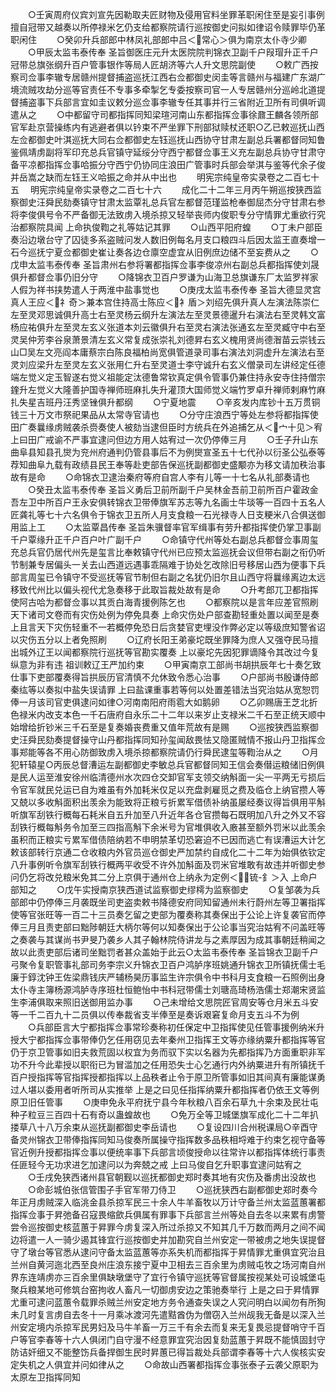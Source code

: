 <!-- { "loadSidebar": true } -->
　　○壬寅周府仪宾刘宣先因勒取夫匠财物及侵用官料坐罪革职闲住至是妄引事例擅自冠带又越奏以所停禄米乞仍支给都察院请行巡按御史问拟如律诏令赎罪毕仍革职闲住
　　○癸卯升兵部郎中林凤礼部郎中吕＜常心＞俱为南京太仆寺少卿
　　○甲辰太监韦泰传奉  圣旨御医庄元升太医院院判锦衣卫副千户叚瑁升正千户冠带总旗张纲升百户管事银作等局人匠胡济等六人升文思院副使
　　○敕广西按察司佥事李辙专居赣州提督捕盗巡抚江西右佥都御史闵圭等言赣州与福建广东湖广境流贼攻劫分巡等官责任不专事多牵掣乞专委按察司官一人专居赣州分巡岭北道提督捕盗事下兵部言宜如圭议敕分巡佥事李辙专任其事并行三省附近卫所有司俱听调遣从之
　　○中都留守司都指挥同知梁瑄河南山东都指挥佥事徐鼐王麟各领所部官军赴京营操练内有逃避者俱以钤束不严坐罪下刑部狱赎杖还职○乙已敕巡抚山西左佥都御史叶淇巡抚大同右佥都御史左钰巡抚山西协守甘肃左副总兵署都督同知鲁鉴佩靖虏副将军印充总兵官镇守延绥分守西宁都督佥事王义充左副总兵协守甘肃守备平凉都指挥佥事哈振分守西宁仍协同庄浪田广管事时兵部会举淇与鉴等代余子俊并岳嵩之缺而左钰王义哈振之命并从中出也
　　明宪宗纯皇帝实录卷之二百七十五
　明宪宗纯皇帝实录卷之二百七十六
　　成化二十二年三月丙午朔巡按狭西监察御史汪舜民劾奏镇守甘肃太监覃礼总兵官左都督范瑾监枪奉御屈杰分守甘肃右参将李俊俱号令不严备御无法致虏入境杀掠又轻举丧师内俊职专分守情罪尤重欲行究治都察院具闻  上命执俊鞫之礼等姑记其罪
　　○山西平阳府蝗
　　○丁未户部臣奏沿边墩台守了囚徒多系盗贼问发人数旧例每名月支口粮四斗后因太监王直奏增一石今巡抚宁夏佥都御史崔让奏各边仓廪空虚宜从旧例庶边储不至妄费从之
　　○戊申太监韦泰传奉  圣旨肃州右参将署都指挥佥事李俊凉州右副总兵都指挥使刘晟俱升都督佥事仍旧分守
　　○降锦衣卫百户罗谦为山海卫总旗谦东厂太监罗祥家人假为祥书挟势遣人于两淮中盐事觉也
　　○庚戌太监韦泰传奉  圣旨大德显灵宫真人王应＜礻奇＞兼本宫住持高士陈应＜衤盾＞刘绍先俱升真人左演法陈崇仁左至灵邓思诚俱升高士右至灵杨云纲升左演法左至灵景德暹升右演法右至灵韩文富杨应祐俱升左至灵左玄义张道本刘云徽俱升右至灵右演法张通玄左至灵臧守中右至灵吴仲芳李谷泉萧景清左玄义常复成张崇礼刘德昇右玄义槐用贤尚德潪苗云崇钱云山□吴左文亮阎本庸蔡宗白陈良福柏尚宽俱管道录司事右演法刘洞虚升左演法右至灵刘应梁升左至灵左玄义张用仁升右至灵道士李守诚升右玄义僧录司左讲经定任德端左觉义定玉智遂右觉义祖能定汰德鲁常钦真定俱令管事仍兼住持永安寺住持僧宗鍷升左觉义大隆善护国寺禅师班麻扎失升灌顶大国师觉义端竹罗卓升禅师剌麻竹麻扎失星吉班丹汪秀坚锉俱升都纲
　　○宁夏地震
　　○辛亥发内库钞十五万贯铜钱三十万文市祭祀果品从太常寺官请也
　　○分守庄浪西宁等处左参将都指挥使田广奏曩缘虏贼袭杀赍奏使人被劾当逮但臣时方统兵在外追捕乞从＜宀十见＞宥  上曰田广戒谕不严事宜逮问但边方用人姑宥过一次仍停俸三月
　　○壬子升山东曲阜县知县孔爕为兖州府通判仍管县事后不为例爕宣圣五十七代孙以衍圣公弘泰等荐知曲阜九载有政绩县民王奉等赴吏部告保巡抚副都御史盛颙亦为移文请加秩治事故有是命
　　○命锦衣卫逮治秦府等府自宫人李有儿等一十七名从礼部奏请也
　　○癸丑太监韦泰传奉  圣旨义勇后卫前所副千户吴林金吾前卫前所百户霍政金吾左卫中所百户王永安俱转锦衣卫带俸旗军苏志等九名画士牛琰等一百四十五名人匠龚礼等七十六名俱令于锦衣卫五所人月支食粮一石光禄寺人日支粳米八合俱送御用监上工
　　○太监覃昌传奉  圣旨朱骥督率官军缉事有劳升都指挥使仍掌卫事副千户覃缘升正千户百户叶广副千户
　　○命镇守代州等处右副总兵都督佥事周玺充总兵官仍居代州先是玺言比奉敕镇守代州已应预太监巡抚会议但带右副之衔仍听节制兼专居偏头一关去山西道远遇事乖隔难于协处乞改除旧号移居山西为便事下兵部言周玺已令镇守不受巡抚等官节制但右副之名犹仍旧尔且山西守将曩缘离边太远移致代州比以偏头视代尤急奏移于此取旨裁处故有是命
　　○升考郎兀卫都指挥使阿古哈为都督佥事以其贡白海青援例陈乞也
　　○都察院以是言年应差官照刷天下诸司文卷而有灾伤处例为停免具奏  上命灾伤处户部查勘轻重处置以闻至是奏上且言天下灾伤轻重不一若概停免恐日后贪婪官吏埋没作弊必定以等级庶知警省诏以灾伤五分以上者免照刷
　　○辽府长阳王弟豪坨既坐罪降为庶人又强夺民马擅出城外辽王以闻都察院行巡抚等官勘实覆奏  上以豪坨先因犯罪谪降令其改过今复纵意为非有违  祖训敕辽王严加约束
　　○甲寅南京工部尚书胡拱辰年七十奏乞致仕事下吏部覆奏得旨拱辰历官清慎不允休致令悉心治事
　　○户部尚书殷谦侍郎秦纮等以奏拟中盐失误请罪  上曰盐课重事若等何以处置差错法当究治姑从宽恕罚俸一月该司官吏俱逮问如律○河南南阳府雨雹大如鹅卵
　　○乙卯赐唐王芝北折色禄米内改支本色一千石唐府自永乐二十二年以来岁止支禄米二千石至正统天顺中始增给折钞米三千石至是复奏婚丧费重又值年荒故有是赐
　　○巡按狭西监察御史汪舜民劾奏提督操守山丹都指挥同知孙玺闻敌畏怯又隐匿贼情不报山丹卫指挥佥事郑能等各不用心防御致虏入境杀掠都察院请仍行舜民逮玺等鞫治从之
　　○月犯轩辕星○丙辰总督漕运左副都御史李敏总兵官都督同知王信会奏僣运粮储旧例俱是民人运至淮安徐州临清德州水次四仓交卸官军支领交纳斛面一尖一平两无亏损后令官军就民兑运已自为难虽有外加耗米仅足以充盘剥雇觅之费及临仓上纳官攒人等又兢以多收斛面积出羡余为能致将正粮亏折累军借债补纳虽屡经奏议得旨俱用平斛听旗军刮铁行概每石耗米自五升加至八升近年各仓官攒每石既明加八升之外又不容刮铁行概每斛务令加至三四指高斛下余米号为官堆俱收入廒甚至额外罚米以此羡余虽积而正粮实亏累军借债陪纳若不申明禁革切恐窘迫不已因而逃亡有误漕运大计乞敕该部转行京通二仓收粮内外官员巡仓御史严加禁约自成化二十二年为始俱依钦定八升事例听令旗军刮铁行概两平收受不许外加斛面及罚米官堆敢有故违并听御史参问仍乞将改兑粮米免其二分上京俱于通州仓上纳永为定例＜锍-釒＞入  上命户部知之
　　○戊午实授南京狭西道试监察御史缪樗为监察御史
　　○复邹袭为兵部郎中仍停俸三月袭既坐司吏盗卖敕书降德安府同知留通州未行蔚州左等卫署指挥使等官张旺等一百二十三员奏乞留之吏部为覆奏称其奏保出于公论上许复袭官而停俸三月且责吏部曰黜陟朝廷大柄尔等何以知奏保出于公论事当究治姑宥不问盖旺等之奏袭与其谋尚书尹旻乃袭乡人其子翰林院侍讲龙与之素厚因为成其事朝廷稍闻之故以此责吏部后诸司坐黜罚者甚众盖始于此云○太监韦泰传奉  圣旨锦衣卫副千户弓聚令复职管事礼部司务李宗义升锦衣卫百户鸿胪序班姚通升锦衣卫所镇抚儒士毛廉于錞沈钟王佐梁鼎钱庆严辅杨昊历事监生许宗俱令中书科月支食粮一石照例出身太仆寺主簿杨源鸿胪寺序班杜恒鲍怡中书科冠带儒士刘瑭高琦杨浩儒士郑潮宋贤监生李浦俱取来照旧送御用监办事
　　○己未增给文思院匠官周安等仓月米五斗安等一千二百九十二员俱以传奉裁省支半俸至是奏诉艰窘复命月支五斗不为例
　　○兵部臣言大宁都指挥佥事常珍奏称初任保定中卫指挥使见任管事援例纳米升授大宁都指挥佥事带俸仍乞任用窃见去年秦州卫指挥王文等亦缘纳粟升都指挥等官仍于京卫管事如旧夫救荒固以权宜为务而驭下实以名器为先都指挥乃方面重职非军功不升今此辈授以职衔已为冒滥加之任用恐失士心乞通行内外纳粟进升有所镇抚千百户授指挥等官指挥授都指挥以上品秩者止令于原卫所管事如旧其间真有廉能谋勇过人堪以委用者听所司从实推举  上是之曰见任指挥纳粟升都指挥者仍依王文等例原卫旧任管事
　　○庚申免永平府抚宁县今年秋粮八百余石草九十余束及民壮屯种子粒豆三百四十石有奇以蛊蝗故也
　　○免万全等卫城堡旗军成化二十二年扒搂草八十八万余束从巡抚副都御史李岳请也
　　○复设四川合州税课局○辛酉守备灵州锦衣卫带俸指挥同知马俊奏所属操守指挥数多品秩相埒难于约束乞视守备等官近例升授都指挥佥事以便统率事下兵部言顷俊授命以往常许以都指挥体统行事责任匪轻今无功求进乞加逮问以为奔兢之戒  上曰马俊自乞升职事宜逮问姑宥之
　　○壬戌免狭西诸州县官朝觐以巡抚都御史郑时奏其地有灾伤及番虏出没故也
　　○命彭城伯张信管围子手官军带刀侍卫
　　○巡抚狭西右副都御史郑时奏今年正月虏贼深入临洮金县杀掠军民三十余人牛羊畜牧以万计守备兰州太监蓝蕙署都指挥佥事于昇弛备召寇畏缩歛兵俱属有罪事下兵部言兰州等处自去冬以来累有虏警尝令巡按御史核蓝蕙于昇罪今虏复深入所过杀掠又不知其几千万数而两月之间不闻边将遣一人一骑少遏其锋宜行巡按御史并加勘究自兰州安定一带被虏之地失误提督守了墩台等官悉从逮问守备太监蓝蕙等亦系失机而都指挥于昇情罪尤重俱宜究治且兰州自黄河迤北西至良州庄浪东接宁夏中卫相去三百余里为虏贼屯牧之场河南自州界东连靖虏亦三百余里俱缺墩堡守了宜行令镇守巡抚等官督属按视某处可设城堡屯聚兵粮某地可修筑台窑拘收人畜凡一切御虏安边之策驰奏举行  上是之曰于昇情罪尤重可逮问蓝蕙令载罪杀贼兰州安定地方务令通查失误之人究问明白以闻勿有所狥未几时复言虏自去冬十一月乘冰渡河先遣黠酋伪为僧窃入兰州觇我无备是以深入兰州安定境内杀掠军民男妇及马牛羊畜一万三千有余去而复来无复畏忌提督哨守千百户等官李春等十六人俱闭门自守漫不经意罪宜究治因复劾蓝蕙于昇既不能慎固封守防诘奸细又不能整饬兵备捍御生民时昇蕙已得旨裁处兵部谓李春等十六人俟核实安定失机之人俱宜并问如律从之
　　○命故山西署都指挥佥事张泰子云袭父原职为太原左卫指挥同知
